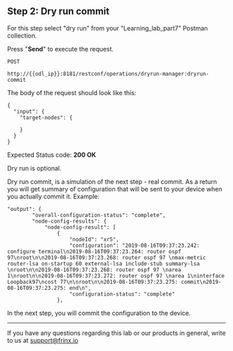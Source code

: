## Step 2: Dry run commit

For this step select "dry run" from your "Learning_lab_part7" Postman collection.

Press "**Send**" to execute the request.

```
POST

http://{{odl_ip}}:8181/restconf/operations/dryrun-manager:dryrun-commit
```


The body of the request should look like this:

```
{
  "input": {
    "target-nodes": {
      
    }
  }
}
```

Expected Status code: **200 OK**

Dry run is optional.

Dry run commit, is a simulation of the next step - real commit. As a return you will get summary of configuration that will be sent to your device when you actually commit it. Example:

```
"output": {
        "overall-configuration-status": "complete",
        "node-config-results": {
            "node-config-result": [
                {
                    "nodeId": "xr5",
                    "configuration": "2019-08-16T09:37:23.242: configure terminal\n2019-08-16T09:37:23.264: router ospf 97\nroot\n\n2019-08-16T09:37:23.268: router ospf 97 \nmax-metric router-lsa on-startup 60 external-lsa include-stub summary-lsa \nroot\n\n2019-08-16T09:37:23.268: router ospf 97 \narea 1\nroot\n\n2019-08-16T09:37:23.272: router ospf 97 \narea 1\ninterface Loopback97\ncost 77\n\nroot\n\n2019-08-16T09:37:23.275: commit\n2019-08-16T09:37:23.275: end\n",
                    "configuration-status": "complete"
                },
```

In the next step, you will commit the configuration to the device.

---
If you have any questions regarding this lab or our products in general, write to us at [support@frinx.io](mailto:support@frinx.io)